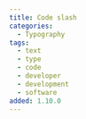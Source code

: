 ```yaml
---
title: Code slash
categories:
  - Typography
tags:
  - text
  - type
  - code
  - developer
  - development
  - software
added: 1.10.0
---
```


